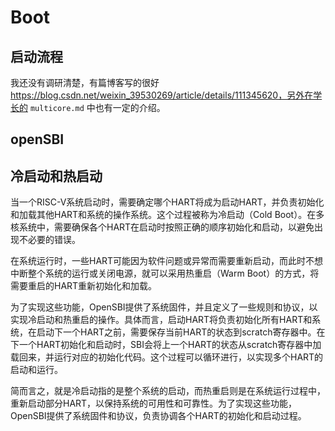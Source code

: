 # Boot

## 启动流程

我还没有调研清楚，有篇博客写的很好 https://blog.csdn.net/weixin_39530269/article/details/111345620，另外在学长的 `multicore.md` 中也有一定的介绍。

## openSBI 

## 冷启动和热启动

当一个RISC-V系统启动时，需要确定哪个HART将成为启动HART，并负责初始化和加载其他HART和系统的操作系统。这个过程被称为冷启动（Cold Boot）。在多核系统中，需要确保各个HART在启动时按照正确的顺序初始化和启动，以避免出现不必要的错误。

在系统运行时，一些HART可能因为软件问题或异常而需要重新启动，而此时不想中断整个系统的运行或关闭电源，就可以采用热重启（Warm Boot）的方式，将需要重启的HART重新初始化和加载。

为了实现这些功能，OpenSBI提供了系统固件，并且定义了一些规则和协议，以实现冷启动和热重启的操作。具体而言，启动HART将负责初始化所有HART和系统，在启动下一个HART之前，需要保存当前HART的状态到scratch寄存器中。在下一个HART初始化和启动时，SBI会将上一个HART的状态从scratch寄存器中加载回来，并运行对应的初始化代码。这个过程可以循环进行，以实现多个HART的启动和运行。

简而言之，就是冷启动指的是整个系统的启动，而热重启则是在系统运行过程中，重新启动部分HART，以保持系统的可用性和可靠性。为了实现这些功能，OpenSBI提供了系统固件和协议，负责协调各个HART的初始化和启动过程。
